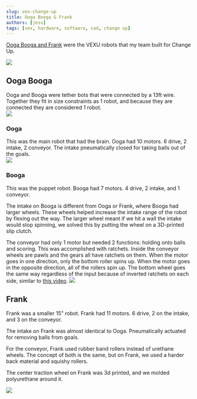 ```yaml
---
slug: vex-change-up
title: Ooga Booga & Frank
authors: [jess]
tags: [vex, hardware, software, cad, change up]
---
```


[Ooga Booga and Frank](https://photos.app.goo.gl/YkLtHVYeikCV3UZdA) were the VEXU robots that my team built for Change Up.  

![](banner.jpg)

<!--truncate-->

## Ooga Booga
Ooga and Booga were tether bots that were connected by a 13ft wire.  Together they fit in size constraints as 1 robot, and because they are connected they are considered 1 robot.  
![](oogabooga.jpg)

### Ooga
This was the main robot that had the brain.  Ooga had 10 motors.  6 drive, 2 intake, 2 conveyor.  The intake pneumatically closed for taking balls out of the goals.  
![](oogafront2.jpg)

### Booga
This was the puppet robot.  Booga had 7 motors.  4 drive, 2 intake, and 1 conveyor.  

The intake on Booga is different from Ooga or Frank, where Booga had larger wheels.  These wheels helped increase the intake range of the robot by flexing out the way.  The larger wheel meant if we hit a wall the intake would stop spinning, we solved this by putting the wheel on a 3D-printed slip clutch.  

The conveyor had only 1 motor but needed 2 functions: holding onto balls and scoring.  This was accomplished with ratchets.  Inside the conveyor wheels are pawls and the gears all have ratchets on them.  When the motor goes in one direction, only the bottom roller spins up.  When the motor goes in the opposite direction, all of the rollers spin up.  The bottom wheel goes the same way regardless of the input because of inverted ratchets on each side, similar to [this video](https://youtu.be/y44_xMFsPQQ?si=VBdRDJc-SNT6OzlC).
![](booga_1.jpg)

## Frank
Frank was a smaller 15" robot.  Frank had 11 motors.  6 drive, 2 on the intake, and 3 on the conveyor.  

The intake on Frank was almost identical to Ooga.  Pneumatically actuated for removing balls from goals.  

For the conveyor, Frank used rubber band rollers instead of urethane wheels.  The concept of both is the same, but on Frank, we used a harder back material and squishy rollers.  

The center traction wheel on Frank was 3d printed, and we molded polyurethane around it. 

![](frankleft1.jpg)